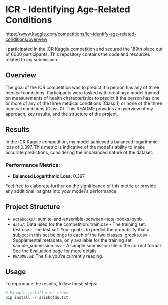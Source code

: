 # ICR - Identifying Age-Related Conditions

https://www.kaggle.com/competitions/icr-identify-age-related-conditions/overview

I participated in the ICR Kaggle competition and secured the 189th place out of 6000 participants. This repository contains the code and resources related to my submission.

## Overview

The goal of the ICR competition was to predict if a person has any of three medical conditions. Participants were tasked with creating a model trained on measurements of health characteristics to predict if the person has one or more of any of the three medical conditions (Class 1) or none of the three medical conditions (Class 0). This README provides an overview of my approach, key results, and the structure of the project.

## Results

In the ICR Kaggle competition, my model achieved a balanced logarithmic loss of 0.397. This metric is indicative of the model's ability to make accurate predictions, considering the imbalanced nature of the dataset.

### Performance Metrics:
- **Balanced Logarithmic Loss:** 0.397

Feel free to elaborate further on the significance of this metric or provide any additional insights into your model's performance.

## Project Structure

- `notebooks/`: 
	sumite-and-ensemble-between-note-books.ipynb
- `data/`: Data used for the competition.
	train.csv - The training set.
	test.csv - The test set. Your goal is to predict the probability that a subject in this set belongs to each of the two classes.
	greeks.csv - Supplemental metadata, only available for the training set.
	sample_submission.csv - A sample submission file in the correct format. See the Evaluation page for more details.
- `README.md`: The file you're currently reading.

## Usage

To reproduce the results, follow these steps:

```bash
# Example installation steps
pip install -r alisholdo.txt
